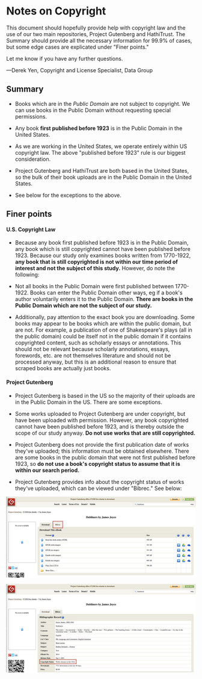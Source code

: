 # Notes on Copyright 

This document should hopefully provide help with copyright law and the use of our two main 
repositories, Project Gutenberg and HathiTrust. The Summary should provide all the necessary 
information for 99.9% of cases, but some edge cases are explicated under "Finer points."

Let me know if you have any further questions.

—Derek Yen, Copyright and License Specialist, Data Group

## Summary

* Books which are in the *Public Domain* are not subject to copyright. We can use books in the 
Public Domain without requesting special permissions.

* Any book **first published before 1923** is in the Public Domain in the United States.

* As we are working in the United States, we operate entirely within US copyright law. The above "published before 1923" rule is our 
biggest consideration.

* Project Gutenberg and HathiTrust are both based in the United States, so the bulk of their book
 uploads are in the Public Domain in the United States.

* See below for the exceptions to the above.


## Finer points

#### U.S. Copyright Law

* Because any book first published before 1923 is in the Public Domain, any book which is still 
copyrighted cannot have been published before 1923. Because our study only examines books written
 from 1770-1922, **any book that is still copyrighted is not within our time period of interest and 
 not the subject of this study.** However, do note the following:

* Not all books in the Public Domain were first published 
between 1770-1922. Books can enter the Public Domain other ways, eg if  a book's author 
voluntarily enters it to the Public Domain. **There are books in the Public Domain which are not 
the subject of our study.**

* Additionally, pay attention to the exact book you are downloading. Some books may appear to be 
books which are within the public domain, but are not. For example, a publication of one of 
Shakespeare's plays (all in the public domain) could be itself not in the public domain if it 
contains copyrighted content, such as scholarly essays or annotations. This should not be 
relevant because scholarly annotations, essays, forewords, etc. are not themselves literature and
 should not be processed anyway, but this is an additional reason to ensure that scraped books 
 are actually just books.

 
#### Project Gutenberg

* Project Gutenberg is based in the US so the majority of their uploads are in the Public Domain 
in the US. There are some exceptions.

* Some works uploaded to Project Gutenberg are under copyright, but have been uploaded with 
permission. However, any book copyrighted cannot have been published before 1923, and is 
thereby outside the scope of our study anyway. **Do not use works that are still copyrighted.**

* Project Gutenberg does not provide the first publication date of works they've 
uploaded; this information must be obtained elsewhere. There are 
some books in the public domain that were not first published before 1923, so **do not use a book's 
copyright status to assume that it is within our search period.**

* Project Gutenberg provides info about the copyright status of works they've uploaded, which can
 be viewed under "Bibrec." See  below:
 
 ![](copyright_info_gutenberg1.png "Viewing Bibrec on Project Gutenberg")
 
 ![](copyright_info_gutenberg2.png "Viewing Copyright Status under Bibrec on Project Gutenberg")

